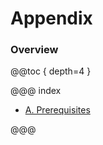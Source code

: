 # Appendix

### Overview

@@toc { depth=4 }

@@@ index

* [A. Prerequisites](a_prerequisites.md)

@@@

